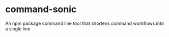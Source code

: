# command-sonic
An npm package command line tool that shortens command workflows into a single line
